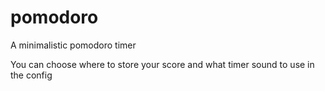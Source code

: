 # pomodoro
A minimalistic pomodoro timer

You can choose where to store your score and what timer sound to use in the config
